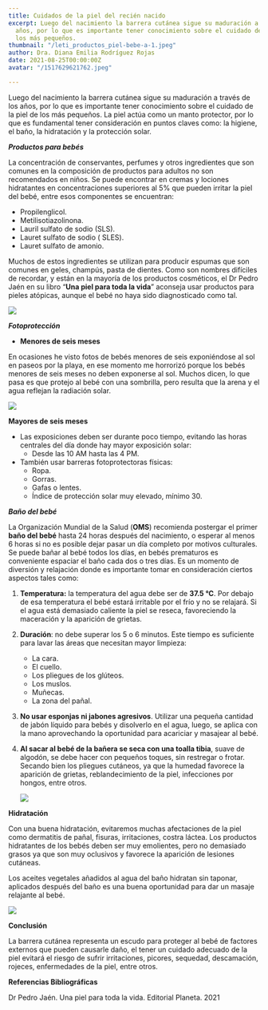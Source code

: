 ```yaml
---
title: Cuidados de la piel del recién nacido
excerpt: Luego del nacimiento la barrera cutánea sigue su maduración a través de los
  años, por lo que es importante tener conocimiento sobre el cuidado de la piel de
  los más pequeños.
thumbnail: "/leti_productos_piel-bebe-a-1.jpeg"
author: Dra. Diana Emilia Rodríguez Rojas
date: 2021-08-25T00:00:00Z
avatar: "/1517629621762.jpeg"

---
```

Luego del nacimiento la barrera cutánea sigue su maduración a través de los años, por lo que es importante tener conocimiento sobre el cuidado de la piel de los más pequeños. La piel actúa como un manto protector, por lo que es fundamental tener consideración en puntos claves como: la higiene, el baño, la hidratación y la protección solar.

**_Productos para bebés_**

La concentración de conservantes, perfumes y otros ingredientes que son comunes en la composición de productos para adultos no son recomendados en niños. Se puede encontrar en cremas y lociones hidratantes en concentraciones superiores al 5% que pueden irritar la piel del bebé, entre esos componentes se encuentran:

* Propilenglicol.
* Metilisotiazolinona.
* Lauril sulfato de sodio (SLS).
* Lauret sulfato de sodio ( SLES).
* Lauret sulfato de amonio.

Muchos de estos ingredientes se utilizan para producir espumas que son comunes en geles, champús, pasta de dientes. Como son nombres difíciles de recordar, y están en la mayoría de los productos cosméticos, el Dr Pedro Jaén en su libro “**Una piel para toda la vida**” aconseja usar productos para pieles atópicas, aunque el bebé no haya sido diagnosticado como tal.

![](/servicios_92781_1292843361.jpeg)

**_Fotoprotección_**

* **Menores de seis meses**

En ocasiones he visto fotos de bebés menores de seis exponiéndose al sol en paseos por la playa, en ese momento me horrorizó porque los bebés menores de seis meses no deben exponerse al sol. Muchos dicen, lo que pasa es que protejo al bebé con una sombrilla, pero resulta que la arena y el agua reflejan la radiación solar.

![](/luke-michael-eowsjoz6mck-unsplash.jpg)

**Mayores de seis meses**

* Las exposiciones deben ser durante poco tiempo, evitando las horas centrales del día donde hay mayor exposición solar:
  * Desde las 10 AM hasta las 4 PM.
* También usar barreras fotoprotectoras físicas:
  * Ropa.
  * Gorras.
  * Gafas o lentes.
  * Índice de protección solar muy elevado, mínimo 30.

**_Baño del bebé_**

La Organización Mundial de la Salud (**OMS**) recomienda postergar el primer **baño del bebé** hasta 24 horas después del nacimiento, o esperar al menos 6 horas si no es posible dejar pasar un día completo por motivos culturales. Se puede bañar al bebé todos los días, en bebés prematuros es conveniente espaciar el baño cada dos o tres días. Es un momento de diversión y relajación donde es importante tomar en consideración ciertos aspectos tales como:

1. **Temperatura:** la temperatura del agua debe ser de **37.5 °C**. Por debajo de esa temperatura el bebé estará irritable por el frío y no se relajará. Si el agua está demasiado caliente la piel se reseca, favoreciendo la maceración y la aparición de grietas.
2. **Duración**: no debe superar los 5 o 6 minutos. Este tiempo es suficiente para lavar las áreas que necesitan mayor limpieza:
   * La cara.
   * El cuello.
   * Los pliegues de los glúteos.
   * Los muslos.
   * Muñecas.
   * La zona del pañal.
3. **No usar esponjas ni jabones agresivos**. Utilizar una pequeña cantidad de jabón líquido para bebés y disolverlo en el agua, luego, se aplica con la mano aprovechando la oportunidad para acariciar y masajear al bebé.
4. **Al sacar al bebé de la bañera se seca con una toalla tibia**, suave de algodón, se debe hacer con pequeños toques, sin restregar o frotar. Secando bien los pliegues cutáneos, ya que la humedad favorece la aparición de grietas, reblandecimiento de la piel, infecciones por hongos, entre otros.

   ![](/babybathing.jpeg)

**Hidratación**

Con una buena hidratación, evitaremos muchas afectaciones de la piel como dermatitis de pañal, fisuras, irritaciones, costra láctea. Los productos hidratantes de los bebés deben ser muy emolientes, pero no demasiado grasos ya que son muy oclusivos y favorece la aparición de lesiones cutáneas.

Los aceites vegetales añadidos al agua del baño hidratan sin taponar, aplicados después del baño es una buena oportunidad para dar un masaje relajante al bebé.

![](/mustela-bebe-aceite-de-masaje-100-ml.jpeg)

**Conclusión**

La barrera cutánea representa un escudo para proteger al bebé de factores externos que pueden causarle daño, el tener un cuidado adecuado de la piel evitará el riesgo de sufrir irritaciones, picores, sequedad, descamación, rojeces, enfermedades de la piel, entre otros.

**Referencias Bibliográficas**

Dr Pedro Jaén. Una piel para toda la vida. Editorial Planeta. 2021